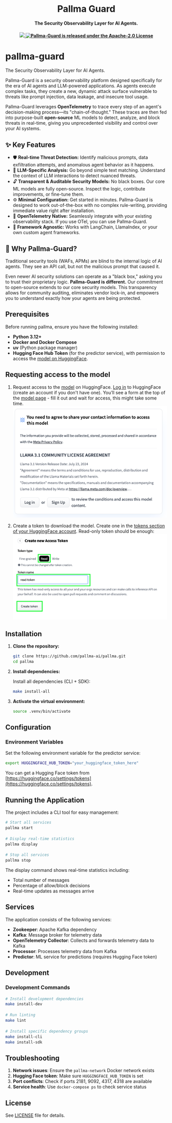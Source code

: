 <h1 align="center">Pallma Guard</h1>
<p align="center">
  <p align="center"><strong>The Security Observability Layer for AI Agents.</strong></p>
</p>

<h4 align="center">
   <a href="https://github.com/pallma-ai/pallma-guard/actions/workflows/ci.yml">
      <img src="https://github.com/pallma-ai/pallma-guard/actions/workflows/ci.yml/badge.svg">
   </a>
   <a href="https://github.com/traceloop/openllmetry/blob/main/LICENSE">
      <img src="https://img.shields.io/badge/license-Apache 2.0-blue.svg" alt="Pallma-Guard is released under the Apache-2.0 License">
  </a>
</h4>


# pallma-guard

The Security Observability Layer for AI Agents.

Pallma-Guard is a security observability platform designed specifically for the era of AI agents and LLM-powered applications. As agents execute complex tasks, they create a new, dynamic attack surface vulnerable to threats like prompt injection, data leakage, and insecure tool usage.

Pallma-Guard leverages **OpenTelemetry** to trace every step of an agent's decision-making process—its "chain-of-thought." These traces are then fed into purpose-built **open-source** ML models to detect, analyze, and block threats in real-time, giving you unprecedented visibility and control over your AI systems.

## ✨ Key Features

* 🛡️ **Real-time Threat Detection:** Identify malicious prompts, data exfiltration attempts, and anomalous agent behavior as it happens.
* 🔎 **LLM-Specific Analysis:** Go beyond simple text matching. Understand the context of LLM interactions to detect nuanced threats.
* 🔓 **Transparent & Auditable Security Models:** No black boxes. Our core ML models are fully open-source. Inspect the logic, contribute improvements, or fine-tune them.
* ⚙️ **Minimal Configuration:** Get started in minutes. Pallma-Guard is designed to work out-of-the-box with no complex rule-writing, providing immediate value right after installation.
* 🔌 **OpenTelemetry Native:** Seamlessly integrate with your existing observability stack. If you use OTel, you can use Pallma-Guard.
* 🤖 **Framework Agnostic:** Works with LangChain, LlamaIndex, or your own custom agent frameworks.


## 🤔 Why Pallma-Guard?

Traditional security tools (WAFs, APMs) are blind to the internal logic of AI agents. They see an API call, but not the malicious prompt that caused it.

Even newer AI security solutions can operate as a "black box," asking you to trust their proprietary logic. **Pallma-Guard is different.** Our commitment to open-source extends to our core security models. This transparency allows for community auditing, eliminates vendor lock-in, and empowers you to understand exactly how your agents are being protected.


## Prerequisites

Before running pallma, ensure you have the following installed:

- **Python 3.12+**
- **Docker and Docker Compose**
- **uv** (Python package manager)
- **Hugging Face Hub Token** (for the predictor service), with permission to access the [model on HuggingFace](https://huggingface.co/meta-llama/Llama-Prompt-Guard-2-22M).

## Requesting access to the model

1. Request access to the [model](https://huggingface.co/meta-llama/Llama-Prompt-Guard-2-22M) on HuggingFace. [Log in](https://huggingface.co/login) to HuggingFace (create an account if you don't have one). You’ll see a form at the top of the [model page](https://huggingface.co/meta-llama/Llama-Prompt-Guard-2-22M) - fill it out and wait for access, this might take some time.
![hf-acccess](assets/images/hf-access.png)

2. Create a token to download the model. Create one in the [tokens section of your HuggingFace account](https://huggingface.co/settings/tokens). Read-only token should be enough:
![hf-token](assets/images/generate-token.png)

## Installation

1. **Clone the repository:**
   ```bash
   git clone https://github.com/pallma-ai/pallma.git
   cd pallma
   ```

2. **Install dependencies:**
   
   Install all dependencies (CLI + SDK):
   ```bash
   make install-all
   ```
3. **Activate the virtual environment:**
   
   ```bash
   source .venv/bin/activate
   ```

## Configuration


### Environment Variables

Set the following environment variable for the predictor service:

```bash
export HUGGINGFACE_HUB_TOKEN="your_huggingface_token_here"
```

You can get a Hugging Face token from [https://huggingface.co/settings/tokens](https://huggingface.co/settings/tokens).

## Running the Application

The project includes a CLI tool for easy management:

```bash
# Start all services
pallma start

# Display real-time statistics
pallma display

# Stop all services
pallma stop
```

The display command shows real-time statistics including:
- Total number of messages
- Percentage of allow/block decisions
- Real-time updates as messages arrive

## Services

The application consists of the following services:

- **Zookeeper**: Apache Kafka dependency
- **Kafka**: Message broker for telemetry data
- **OpenTelemetry Collector**: Collects and forwards telemetry data to Kafka
- **Processor**: Processes telemetry data from Kafka
- **Predictor**: ML service for predictions (requires Hugging Face token)

## Development

### Development Commands

```bash
# Install development dependencies
make install-dev

# Run linting
make lint

# Install specific dependency groups
make install-cli
make install-sdk
```

## Troubleshooting

1. **Network issues**: Ensure the `pallma-network` Docker network exists
2. **Hugging Face token**: Make sure `HUGGINGFACE_HUB_TOKEN` is set
3. **Port conflicts**: Check if ports 2181, 9092, 4317, 4318 are available
4. **Service health**: Use `docker-compose ps` to check service status

## License

See [LICENSE](LICENSE) file for details.